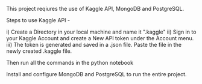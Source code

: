 This project reqiures the use of Kaggle API, MongoDB and PostgreSQL.

Steps to use Kaggle API - 

i) Create a Directory in your local machine and  name it ".kaggle"
ii) Sign in to your Kaggle Account and create a New API token under 
the Account menu.
iii) The token is generated and saved in a .json file. Paste the file
in the newly created .kaggle file.

Then run all the commands in the python notebook

Install and configure MongoDB and PostgreSQL to run the entire project.

